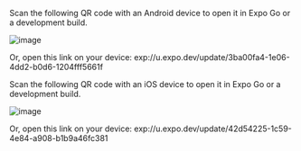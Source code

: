 Scan the following QR code with an Android device to open it in Expo Go or a development build.

![image](https://github.com/Jumpedfox/tarot/assets/81188110/071f7de9-f6bd-4276-96f1-9dfea2c81571)

Or, open this link on your device:
exp://u.expo.dev/update/3ba00fa4-1e06-4dd2-b0d6-1204fff5661f

Scan the following QR code with an iOS device to open it in Expo Go or a development build.

![image](https://github.com/Jumpedfox/tarot/assets/81188110/b7436407-12a1-41c9-be59-ea38eb79f22f)

Or, open this link on your device:
exp://u.expo.dev/update/42d54225-1c59-4e84-a908-b1b9a46fc381
